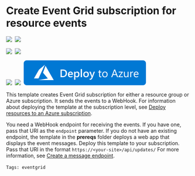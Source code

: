 # Create Event Grid subscription for resource events

<IMG SRC="https://azurequickstartsservice.blob.core.windows.net/badges/101-event-grid-resource-events-to-webhook/PublicLastTestDate.svg" />&nbsp;
<IMG SRC="https://azurequickstartsservice.blob.core.windows.net/badges/101-event-grid-resource-events-to-webhook/PublicDeployment.svg" />&nbsp;

<IMG SRC="https://azurequickstartsservice.blob.core.windows.net/badges/101-event-grid-resource-events-to-webhook/FairfaxLastTestDate.svg" />&nbsp;
<IMG SRC="https://azurequickstartsservice.blob.core.windows.net/badges/101-event-grid-resource-events-to-webhook/FairfaxDeployment.svg" />&nbsp;

<IMG SRC="https://azurequickstartsservice.blob.core.windows.net/badges/101-event-grid-resource-events-to-webhook/BestPracticeResult.svg" />&nbsp;
<IMG SRC="https://azurequickstartsservice.blob.core.windows.net/badges/101-event-grid-resource-events-to-webhook/CredScanResult.svg" />&nbsp;
<a href="https://portal.azure.com/#create/Microsoft.Template/uri/https%3A%2F%2Fraw.githubusercontent.com%2FAzure%2Fazure-quickstart-templates%2Fmaster%2F101-event-grid-resource-events-to-webhook%2Fazuredeploy.json" target="_blank">
    <img src="https://raw.githubusercontent.com/Azure/azure-quickstart-templates/master/1-CONTRIBUTION-GUIDE/images/deploytoazure.svg?sanitize=true"/>
</a>

This template creates Event Grid subscription for either a resource group or Azure subscription. It sends the events to a WebHook. For information about deploying the template at the subscription level, see [Deploy resources to an Azure subscription](https://docs.microsoft.com/azure/azure-resource-manager/deploy-to-subscription).

You need a WebHook endpoint for receiving the events. If you have one, pass that URI as the `endpoint` parameter. If you do not have an existing endpoint, the template in the **prereqs** folder deploys a web app that displays the event messages. Deploy this template to your subscription. Pass that URI in the format `https://<your-site>/api/updates/` For more information, see [Create a message endpoint](https://docs.microsoft.com/azure/event-grid/custom-event-quickstart#create-a-message-endpoint).

`Tags: eventgrid`

